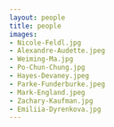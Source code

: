 ```yaml
---
layout: people
title: people
images:
- Nicole-Feldl.jpg
- Alexandre-Audette.jpeg
- Weiming-Ma.jpg
- Po-Chun-Chung.jpg
- Hayes-Devaney.jpeg
- Parke-Funderburke.jpeg
- Mark-England.jpeg
- Zachary-Kaufman.jpg
- Emiliia-Dyrenkova.jpg
---
```


